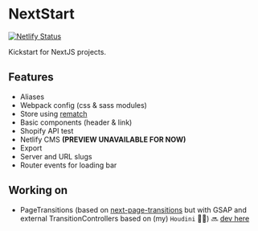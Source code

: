 # NextStart

[![Netlify Status](https://api.netlify.com/api/v1/badges/bed95772-4c9e-4877-adf3-bd566e828c2e/deploy-status)](https://app.netlify.com/sites/nextstart/deploys)

Kickstart for NextJS projects.

## Features

- Aliases
- Webpack config (css & sass modules)
- Store using [rematch](https://github.com/rematch/rematch/)
- Basic components (header & link)
- Shopify API test
- Netlify CMS **(PREVIEW UNAVAILABLE FOR NOW)**
- Export
- Server and URL slugs
- Router events for loading bar

## Working on

- PageTransitions (based on [next-page-transitions](https://github.com/illinois/next-page-transitions) but with GSAP and external TransitionControllers based on (my) `Houdini` 🧙‍♂️) 🔜 [dev here](https://github.com/bastienrobert/nextstart/tree/feature/page-transitions)
